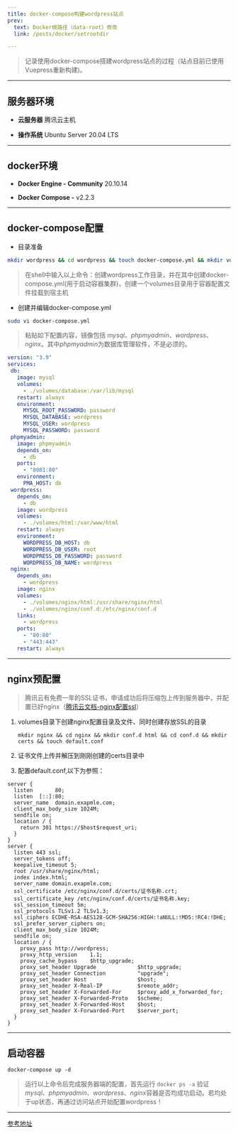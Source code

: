 ```yaml
--- 
title: docker-compose构建wordpress站点
prev:
  text: Docker根路径（data-root）修改
  link: /posts/docker/setrootdir

---
```


> 记录使用docker-compose搭建wordpress站点的过程（站点目前已使用Vuepress重新构建)。

-------------

## 服务器环境

- **云服务器**  腾讯云主机

- **操作系统**  Ubuntu Server 20.04 LTS

-------------

## docker环境

- **Docker Engine - Community**  20.10.14

- **Docker Compose -** v2.2.3

-------------

## docker-compose配置

- 目录准备

``` bash
mkdir wordpress && cd wordpress && touch docker-compose.yml && mkdir volumes
```

>在shell中输入以上命令：创建wordpress工作目录，并在其中创建docker-compose.yml(用于启动容器集群)，创建一个volumes目录用于容器配置文件挂载到宿主机

- 创建并编辑docker-compose.yml

``` bash
sudo vi docker-compose.yml
```

 >粘贴如下配置内容，镜像包括 *mysql*、*phpmyadmin*、*wordpress*、*nginx*。其中*phpmyadmin*为数据库管理软件，不是必须的。

 ```yml
version: "3.9"
services:
  db:
    image: mysql
    volumes:
      - ./volumes/database:/var/lib/mysql
    restart: always
    environment:
      MYSQL_ROOT_PASSWORD: password
      MYSQL_DATABASE: wordpress
      MYSQL_USER: wordpress
      MYSQL_PASSWORD: password
  phpmyadmin:
    image: phpmyadmin
    depends_on:
      - db
    ports:
      - "8081:80"
    environment:
      PMA_HOST: db
  wordpress:
    depends_on:
      - db
    image: wordpress
    volumes:
      - ./volumes/html:/var/www/html
    restart: always
    environment:
      WORDPRESS_DB_HOST: db
      WORDPRESS_DB_USER: root
      WORDPRESS_DB_PASSWORD: password
      WORDPRESS_DB_NAME: wordpress
  nginx:
    depends_on:
      - wordpress
    image: nginx
    volumes:
      - ./volumes/nginx/html:/usr/share/nginx/html
      - ./volumes/nginx/conf.d:/etc/nginx/conf.d
    links:
      - wordpress
    ports:
      - "80:80"
      - "443:443"
    restart: always
 ```

-------------

## nginx预配置

>腾讯云有免费一年的SSL证书，申请成功后将压缩包上传到服务器中，并配置已好nginx（[腾讯云文档-nginx配置ssl](https://cloud.tencent.com/document/product/400/35244)）

1. volumes目录下创建nginx配置目录及文件、同时创建存放SSL的目录

    ```shell
    mkdir nginx && cd nginx && mkdir conf.d html && cd conf.d && mkdir certs && touch default.conf
    ```

2. 证书文件上传并解压到刚刚创建的certs目录中

3. 配置default.conf,以下为参照：

``` nginx
server {
  listen       80;
  listen  [::]:80;
  server_name  domain.exapmle.com;
  client_max_body_size 1024M;
  sendfile on;
  location / {
    return 301 https://$host$request_uri;
  }
}
server {
  listen 443 ssl;
  server_tokens off;
  keepalive_timeout 5;
  root /usr/share/nginx/html;
  index index.html;
  server_name domain.exapmle.com;
  ssl_certificate /etc/nginx/conf.d/certs/证书名称.crt;
  ssl_certificate_key /etc/nginx/conf.d/certs/证书名称.key;
  ssl_session_timeout 5m;
  ssl_protocols TLSv1.2 TLSv1.3;
  ssl_ciphers ECDHE-RSA-AES128-GCM-SHA256:HIGH:!aNULL:!MD5:!RC4:!DHE;
  ssl_prefer_server_ciphers on;
  client_max_body_size 1024M;
  sendfile on;
  location / {
    proxy_pass http://wordpress;
    proxy_http_version    1.1;
    proxy_cache_bypass    $http_upgrade;
    proxy_set_header Upgrade             $http_upgrade;
    proxy_set_header Connection          "upgrade";
    proxy_set_header Host                $host;
    proxy_set_header X-Real-IP           $remote_addr;
    proxy_set_header X-Forwarded-For     $proxy_add_x_forwarded_for;
    proxy_set_header X-Forwarded-Proto   $scheme;
    proxy_set_header X-Forwarded-Host    $host;
    proxy_set_header X-Forwarded-Port    $server_port;
  }
}
```

-------------

## 启动容器

```shell
docker-compose up -d
```

> 运行以上命令后完成服务器端的配置，首先运行 `docker ps -a` 验证 *mysql*、*phpmyadmin*、*wordpress*、*nginx*容器是否均成功启动。若均处于up状态，再通过访问站点开始配置wordpress！

-------------

[参考地址](https://zhuanlan.zhihu.com/p/462786002)
